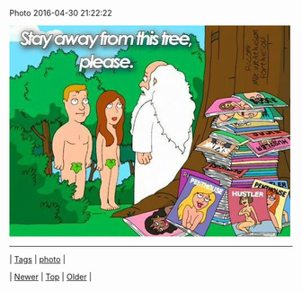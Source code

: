 <!--
title: Photo 2016-04-30 21
date: 2020-06-28T15:27:00.114Z
tags: photo
-->


Photo 2016-04-30 21:22:22

![](143649240154-0.jpg)

<!--BOTTOM-POST-NAVIGATION-->
---

| [Tags](tags.md) | [photo](tag-photo.md) |

| [Newer](143648981744.md) | [Top](index.md) | [Older](143800983169.md) |